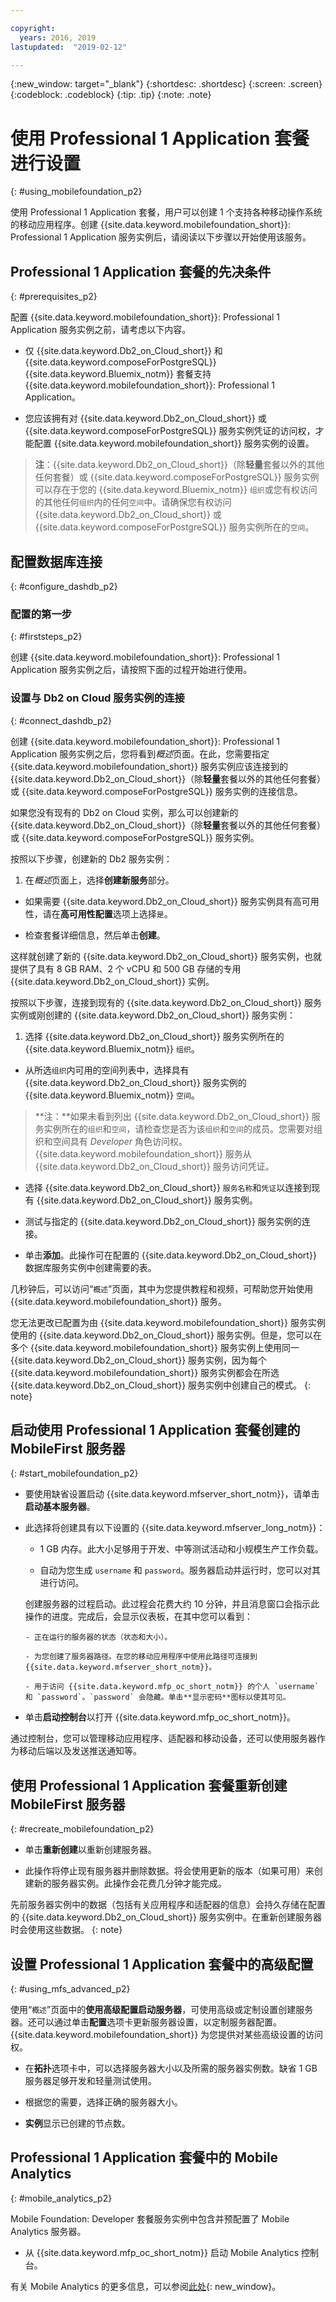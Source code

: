 ```yaml
---

copyright:
  years: 2016, 2019
lastupdated:  "2019-02-12"

---
```


{:new_window: target="_blank"}
{:shortdesc: .shortdesc}
{:screen:  .screen}
{:codeblock:  .codeblock}
{:tip: .tip}
{:note: .note}

#	使用 Professional 1 Application 套餐进行设置
{: #using_mobilefoundation_p2}

使用 Professional 1 Application 套餐，用户可以创建 1 个支持各种移动操作系统的移动应用程序。创建 {{site.data.keyword.mobilefoundation_short}}: Professional 1 Application 服务实例后，请阅读以下步骤以开始使用该服务。

## Professional 1 Application 套餐的先决条件
{: #prerequisites_p2}

配置 {{site.data.keyword.mobilefoundation_short}}: Professional 1 Application 服务实例之前，请考虑以下内容。
* 仅 {{site.data.keyword.Db2_on_Cloud_short}} 和 {{site.data.keyword.composeForPostgreSQL}} {{site.data.keyword.Bluemix_notm}} 套餐支持 {{site.data.keyword.mobilefoundation_short}}: Professional 1 Application。

* 您应该拥有对 {{site.data.keyword.Db2_on_Cloud_short}} 或 {{site.data.keyword.composeForPostgreSQL}} 服务实例凭证的访问权，才能配置 {{site.data.keyword.mobilefoundation_short}} 服务实例的设置。

> **注**：{{site.data.keyword.Db2_on_Cloud_short}}（除**轻量**套餐以外的其他任何套餐）或 {{site.data.keyword.composeForPostgreSQL}} 服务实例可以存在于您的 {{site.data.keyword.Bluemix_notm}} `组织`或您有权访问的其他任何`组织`内的任何`空间`中。请确保您有权访问 {{site.data.keyword.Db2_on_Cloud_short}} 或 {{site.data.keyword.composeForPostgreSQL}} 服务实例所在的`空间`。


## 配置数据库连接
{: #configure_dashdb_p2}

###  配置的第一步
{: #firststeps_p2}

创建 {{site.data.keyword.mobilefoundation_short}}: Professional 1 Application 服务实例之后，请按照下面的过程开始进行使用。

### 设置与 Db2 on Cloud 服务实例的连接
{: #connect_dashdb_p2}

创建 {{site.data.keyword.mobilefoundation_short}}: Professional 1 Application 服务实例之后，您将看到*概述*页面。在此，您需要指定 {{site.data.keyword.mobilefoundation_short}} 服务实例应该连接到的 {{site.data.keyword.Db2_on_Cloud_short}}（除**轻量**套餐以外的其他任何套餐）或 {{site.data.keyword.composeForPostgreSQL}} 服务实例的连接信息。

如果您没有现有的 Db2 on Cloud 实例，那么可以创建新的 {{site.data.keyword.Db2_on_Cloud_short}}（除**轻量**套餐以外的其他任何套餐）或 {{site.data.keyword.composeForPostgreSQL}} 服务实例。

按照以下步骤，创建新的 Db2 服务实例：

1. 在*概述*页面上，选择**创建新服务**部分。

+ 如果需要 {{site.data.keyword.Db2_on_Cloud_short}} 服务实例具有高可用性，请在**高可用性配置**选项上选择`是`。

+ 检查套餐详细信息，然后单击**创建**。

这样就创建了新的 {{site.data.keyword.Db2_on_Cloud_short}} 服务实例，也就提供了具有 8 GB RAM、2 个 vCPU 和 500 GB 存储的专用 {{site.data.keyword.Db2_on_Cloud_short}} 实例。

按照以下步骤，连接到现有的 {{site.data.keyword.Db2_on_Cloud_short}} 服务实例或刚创建的 {{site.data.keyword.Db2_on_Cloud_short}} 服务实例：

1. 选择 {{site.data.keyword.Db2_on_Cloud_short}} 服务实例所在的 {{site.data.keyword.Bluemix_notm}} `组织`。

+ 从所选`组织`内可用的空间列表中，选择具有 {{site.data.keyword.Db2_on_Cloud_short}} 服务实例的 {{site.data.keyword.Bluemix_notm}} `空间`。   
> **注：**如果未看到列出 {{site.data.keyword.Db2_on_Cloud_short}} 服务实例所在的`组织`和`空间`，请检查您是否为该`组织`和`空间`的成员。您需要对组织和空间具有 *Developer* 角色访问权。{{site.data.keyword.mobilefoundation_short}} 服务从 {{site.data.keyword.Db2_on_Cloud_short}} 服务访问凭证。

+ 选择 {{site.data.keyword.Db2_on_Cloud_short}} `服务名称`和`凭证`以连接到现有 {{site.data.keyword.Db2_on_Cloud_short}} 服务实例。

+  测试与指定的 {{site.data.keyword.Db2_on_Cloud_short}} 服务实例的连接。

+  单击**添加**。此操作可在配置的 {{site.data.keyword.Db2_on_Cloud_short}} 数据库服务实例中创建需要的表。

几秒钟后，可以访问“`概述`”页面，其中为您提供教程和视频，可帮助您开始使用 {{site.data.keyword.mobilefoundation_short}} 服务。

您无法更改已配置为由 {{site.data.keyword.mobilefoundation_short}} 服务实例使用的 {{site.data.keyword.Db2_on_Cloud_short}} 服务实例。但是，您可以在多个 {{site.data.keyword.mobilefoundation_short}} 服务实例上使用同一 {{site.data.keyword.Db2_on_Cloud_short}} 服务实例，因为每个 {{site.data.keyword.mobilefoundation_short}} 服务实例都会在所选 {{site.data.keyword.Db2_on_Cloud_short}} 服务实例中创建自己的模式。
{: note}

## 启动使用 Professional 1 Application 套餐创建的 MobileFirst 服务器
{: #start_mobilefoundation_p2}

* 要使用缺省设置启动 {{site.data.keyword.mfserver_short_notm}}，请单击**启动基本服务器**。

* 此选择将创建具有以下设置的 {{site.data.keyword.mfserver_long_notm}}：
    -  1 GB 内存。此大小足够用于开发、中等测试活动和小规模生产工作负载。

    -	自动为您生成 `username` 和 `password`。服务器启动并运行时，您可以对其进行访问。

    创建服务器的过程启动。此过程会花费大约 10 分钟，并且消息窗口会指示此操作的进度。完成后，会显示仪表板，在其中您可以看到：

      -	正在运行的服务器的状态（状态和大小）。

      -	为您创建了服务器路径。在您的移动应用程序中使用此路径可连接到 {{site.data.keyword.mfserver_short_notm}}。

      -	用于访问 {{site.data.keyword.mfp_oc_short_notm}} 的个人 `username` 和 `password`。`password` 会隐藏。单击**显示密码**图标以使其可见。

*	单击**启动控制台**以打开 {{site.data.keyword.mfp_oc_short_notm}}。

通过控制台，您可以管理移动应用程序、适配器和移动设备，还可以使用服务器作为移动后端以及发送推送通知等。



## 使用 Professional 1 Application 套餐重新创建 MobileFirst 服务器
{: #recreate_mobilefoundation_p2}

*	单击**重新创建**以重新创建服务器。

* 此操作将停止现有服务器并删除数据。将会使用更新的版本（如果可用）来创建新的服务器实例。此操作会花费几分钟才能完成。

先前服务器实例中的数据（包括有关应用程序和适配器的信息）会持久存储在配置的 {{site.data.keyword.Db2_on_Cloud_short}} 服务实例中。在重新创建服务器时会使用这些数据。
{: note}

##	设置 Professional 1 Application 套餐中的高级配置
{: #using_mfs_advanced_p2}

使用“`概述`”页面中的**使用高级配置启动服务器**，可使用高级或定制设置创建服务器。还可以通过单击**配置**选项卡更新服务器设置，以定制服务器配置。{{site.data.keyword.mobilefoundation_short}} 为您提供对某些高级设置的访问权。

*	在**拓扑**选项卡中，可以选择服务器大小以及所需的服务器实例数。缺省 1 GB 服务器足够开发和轻量测试使用。
  - 根据您的需要，选择正确的服务器大小。

  - **实例**显示已创建的节点数。

## Professional 1 Application 套餐中的 Mobile Analytics
{: #mobile_analytics_p2}

Mobile Foundation: Developer 套餐服务实例中包含并预配置了 Mobile Analytics 服务器。

* 从 {{site.data.keyword.mfp_oc_short_notm}} 启动 Mobile Analytics 控制台。

有关 Mobile Analytics 的更多信息，可以参阅[此处](/docs/services/mobilefoundation?topic=mobilefoundation-instrument_your_app#instrument_your_app){: new_window}。
